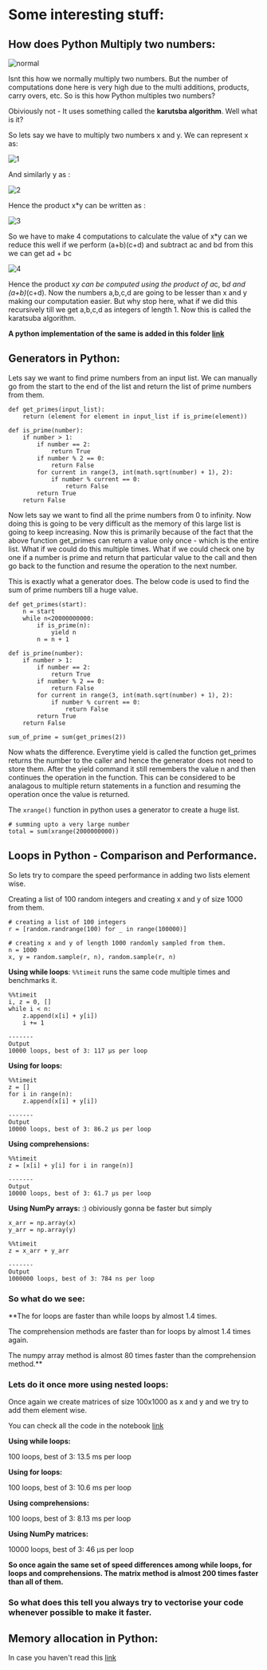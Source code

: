 # Some interesting stuff:

## How does Python Multiply two numbers:

![normal](images/normal-multiply.png)

Isnt this how we normally multiply two numbers. But the number of computations done here is very high due to the multi additions, products, carry overs, etc. So is this how Python multiples two numbers?

Obiviously not - It uses something called the **karutsba algorithm**. Well what is it?

So lets say we have to multiply two numbers x and y. We can represent x as:

![1](images/1.png)

And similarly y as :

![2](images/2.png)

Hence the product x*y can be written as :

![3](images/3.png)

So we have to make 4 computations to calculate the value of x*y can we reduce this well if we perform (a+b)(c+d) and subtract ac and bd from this we can get ad + bc

![4](images/4.png)

Hence the product x*y can be computed using the product of a*c, b*d and (a+b)*(c+d). Now the numbers a,b,c,d are going to be lesser than x and y making our computation easier. But why stop here, what if we did this recursively till we get a,b,c,d as integers of length 1. Now this is called the karatsuba algorithm. 

**A python implementation of the same is added in this folder [link](karatsuba.py)**

## Generators in Python:

Lets say we want to find prime numbers from an input list. We can manually go from the start to the end of the list and return the list of prime numbers from them.

```
def get_primes(input_list):
    return (element for element in input_list if is_prime(element))

def is_prime(number):
    if number > 1:
        if number == 2:
            return True
        if number % 2 == 0:
            return False
        for current in range(3, int(math.sqrt(number) + 1), 2):
            if number % current == 0: 
                return False
        return True
    return False
```

Now lets say we want to find all the prime numbers from 0 to infinity. Now doing this is going to be very difficult as the memory of this large list is going to keep increasing. Now this is primarily because of the fact that the above function get_primes can return a value only once - which is the entire list. What if we could do this multiple times. What if we could check one by one if a number is prime and return that particular value to the call and then go back to the function and resume the operation to the next number. 

This is exactly what a generator does. The below code is used to find the sum of prime numbers till a huge value.

```
def get_primes(start):
    n = start
    while n<20000000000:
        if is_prime(n):
            yield n
        n = n + 1

def is_prime(number):
    if number > 1:
        if number == 2:
            return True
        if number % 2 == 0:
            return False
        for current in range(3, int(math.sqrt(number) + 1), 2):
            if number % current == 0: 
                return False
        return True
    return False

sum_of_prime = sum(get_primes(2))
```
Now whats the difference. Everytime yield is called the function get_primes returns the number to the caller and hence the generator does not need to store them. After the yield command it still remembers the value n and then continues the operation in the function. This can be considered to be analagous to multiple return statements in a function and resuming the operation once the value is returned.

The ```xrange()``` function in python uses a generator to create a huge list.
```
# summing upto a very large number
total = sum(xrange(2000000000)) 
```

## Loops in Python - Comparison and Performance.

So lets try to compare the speed performance in adding two lists element wise.

Creating a list of 100 random integers and creating x and y of size 1000 from them.
```
# creating a list of 100 integers
r = [random.randrange(100) for _ in range(100000)]

# creating x and y of length 1000 randomly sampled from them.
n = 1000
x, y = random.sample(r, n), random.sample(r, n)
```

**Using while loops**: ```%%timeit``` runs the same code multiple times and benchmarks it.
```
%%timeit
i, z = 0, []
while i < n:
    z.append(x[i] + y[i])
    i += 1

-------
Output 
10000 loops, best of 3: 117 µs per loop
```

**Using for loops:**

```
%%timeit
z = []
for i in range(n):
    z.append(x[i] + y[i])

-------
Output 
10000 loops, best of 3: 86.2 µs per loop
```

**Using comprehensions:**

```
%%timeit
z = [x[i] + y[i] for i in range(n)]

-------
Output 
10000 loops, best of 3: 61.7 µs per loop
```

**Using NumPy arrays:** :) obiviously gonna be faster but simply

```
x_arr = np.array(x)
y_arr = np.array(y)

%%timeit
z = x_arr + y_arr

-------
Output 
1000000 loops, best of 3: 784 ns per loop
```

### So what do we see:

**The for loops are faster than while loops by almost 1.4 times.

The comprehension methods are faster than for loops by almost 1.4 times again.

The numpy array method is almost 80 times faster than the comprehension method.**

### Lets do it once more using nested loops:

Once again we create matrices of size 100x1000 as x and y and we try to add them element wise.

You can check all the code in the notebook [link](benchmark.ipynb)

**Using while loops:**

100 loops, best of 3: 13.5 ms per loop

**Using for loops:**

100 loops, best of 3: 10.6 ms per loop

**Using comprehensions:**

100 loops, best of 3: 8.13 ms per loop

**Using NumPy matrices:**

10000 loops, best of 3: 46 µs per loop

**So once again the same set of speed differences among while loops, for loops and comprehensions. The matrix method is almost 200 times faster than all of them.**

### So what does this tell you always try to vectorise your code whenever possible to make it faster.


## Memory allocation in Python:

In case you haven't read this [link](../Day2/DAY2%20-%20Notebook2.ipynb)


